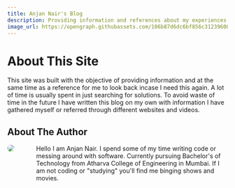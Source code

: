 ```yaml
---
title: Anjan Nair's Blog
description: Providing information and references about my experiences with technology and programming.
image_url: https://opengraph.githubassets.com/106b87d6dc6bf856c3123960088fc0ed2b54639622b82896c92e325948fab17b/anjannair/blog
---
```


# About This Site
This site was built with the objective of providing information and at the same time as a reference for me to look back incase I need this again. A lot of time is usually spent in just searching for solutions. To avoid waste of time in the future I have written this blog on my own with information I have gathered myself or referred through different websites and videos.

## About The Author
<div style="display:flex; flex-wrap:nowrap;">
<div><img style="border-radius: 50%;" src="https://avatars.githubusercontent.com/u/22571613?v=4"/></div>
<div style="padding-left:50px">Hello I am Anjan Nair. I spend some of my time writing code or messing around with software. Currently pursuing Bachelor's of Technology from Atharva College of Engineering in Mumbai. If I am not coding or "studying" you'll find me binging shows and movies.</div>
</div>